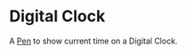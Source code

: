 # Digital Clock 

A [Pen](https://codepen.io/jugal13/pen/ewKjRr) to show current time on a Digital Clock.
